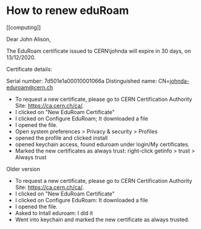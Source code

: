 # How to renew eduRoam

[[computing]]

Dear John Alison,

The EduRoam certificate issued to CERN\johnda will expire in 30 days, on 13/12/2020.

Certificate details:

Serial number:	7d501e1a00010001066a
Distinguished name:	CN=johnda-eduroam@cern.ch


   - To request a new certificate, please go to CERN Certification Authority Site: https://ca.cern.ch/ca/.
   - I clicked on "New EduRoam Certificate"
   - I clicked on Configure EduRoam; It downloaded a file
   - I opened the file.
   - Open system preferences > Privacy & security > Profiles
   - opened the profile and clicked install
   - opened keychain access, found eduroam under login/My certificates.
   - Marked the new certificates as always trust: right-click getinfo > trust > Always trust



Older version

   - To request a new certificate, please go to CERN Certification Authority Site: https://ca.cern.ch/ca/.
   - I clicked on "New EduRoam Certificate"
   - I clicked on Configure EduRoam: It downloaded a file
   - I opened the file.
   - Asked to Intall eduroam: I did it
   - Went into keychain and marked the new certificate as always trusted. 

